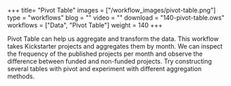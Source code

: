 +++
title= "Pivot Table"
images =  ["/workflow_images/pivot-table.png"]
type = "workflows"
blog =  ""
video = ""
download = "140-pivot-table.ows"
workflows = ["Data", "Pivot Table"]
weight = 140
+++

Pivot Table can help us aggregate and transform the data. This workflow takes Kickstarter projects and aggregates them by month. We can inspect the frequency of the published projects per month and observe the difference between funded and non-funded projects. Try constructing several tables with pivot and experiment with different aggregation methods.
